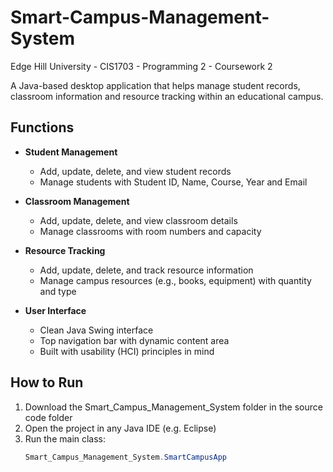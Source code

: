 # Smart-Campus-Management-System
Edge Hill University - CIS1703 - Programming 2 - Coursework 2

A Java-based desktop application that helps manage student records, classroom information and resource tracking within an educational campus.

## Functions

- **Student Management**
  - Add, update, delete, and view student records
  - Manage students with Student ID, Name, Course, Year and Email

- **Classroom Management**
  - Add, update, delete, and view classroom details
  - Manage classrooms with room numbers and capacity

- **Resource Tracking**
  - Add, update, delete, and track resource information
  - Manage campus resources (e.g., books, equipment) with quantity and type

- **User Interface**
  - Clean Java Swing interface
  - Top navigation bar with dynamic content area
  - Built with usability (HCI) principles in mind

## How to Run

1. Download the Smart_Campus_Management_System folder in the source code folder
2. Open the project in any Java IDE (e.g. Eclipse)
3. Run the main class:
   ```java
   Smart_Campus_Management_System.SmartCampusApp
